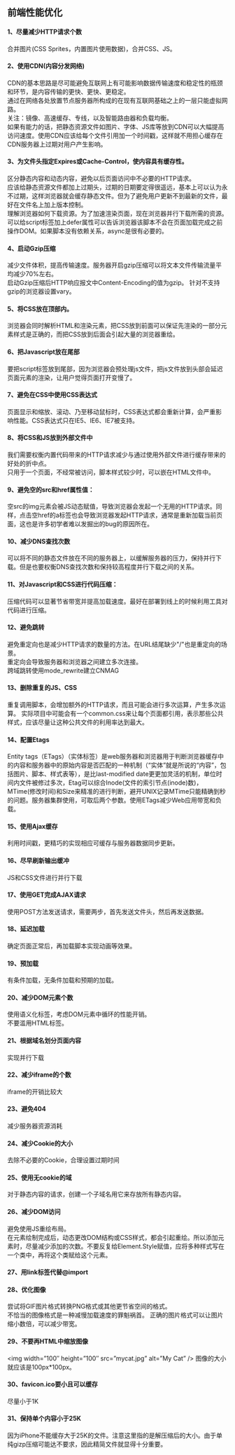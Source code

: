 ## 前端性能优化

#### 1、尽量减少HTTP请求个数
合并图片(CSS Sprites，内置图片使用数据)，合并CSS、JS。
#### 2、使用CDN(内容分发网络)
CDN的基本思路是尽可能避免互联网上有可能影响数据传输速度和稳定性的瓶颈和环节，是内容传输的更快、更快、更稳定。  
通过在网络各处放置节点服务器所构成的在现有互联网基础之上的一层只能虚拟网路。  
 关注：镜像、高速缓存、专线，以及智能路由器和负载均衡。  
如果有能力的话，把静态资源文件如图片、字体、JS库等放到CDN可以大幅提高访问速度。使用CDN应该给每个文件引用加一个时间戳，这样就不用担心缓存在CDN服务器上过期对用户产生影响。
#### 3、为文件头指定Expires或Cache-Control，使内容具有缓存性。
区分静态内容和动态内容，避免以后页面访问中不必要的HTTP请求。  
应该给静态资源文件都加上过期头，过期的日期要定得很遥远，基本上可以认为永不过期，这样浏览器就会缓存静态文件。但为了避免用户更新不到最新的文件，最好在文件名上加上版本控制。  
理解浏览器如何下载资源。为了加速渲染页面，现在浏览器并行下载所需的资源。可以给script标签加上defer属性可以告诉浏览器该脚本不会在页面加载完成之前操作DOM。如果脚本没有依赖关系，async是很有必要的。
#### 4、启动Gzip压缩  
减少文件体积，提高传输速度。服务器开启gzip压缩可以将文本文件传输流量平均减少70%左右。  
启动Gzip压缩后HTTP响应报文中Content-Encoding的值为gzip。
针对不支持gzip的浏览器设置vary。
#### 5、将CSS放在顶部<head>内。
浏览器会同时解析HTML和渲染元素，把CSS放到前面可以保证先渲染的一部分元素样式是正确的，而把CSS放到后面会引起大量的浏览器重绘。
#### 6、把Javascript放在<body>尾部
要把script标签放到尾部，因为浏览器会预处理js文件，把js文件放到头部会延迟页面元素的渲染，让用户觉得页面打开变慢了。
#### 7、避免在CSS中使用CSS表达式
页面显示和缩放、滚动、乃至移动鼠标时，CSS表达式都会重新计算，会严重影响性能。CSS表达式只在IE5、IE6、IE7被支持。
#### 8、将CSS和JS放到外部文件中
我们需要权衡内置代码带来的HTTP请求减少与通过使用外部文件进行缓存带来的好处的折中点。  
只用于一个页面，不经常被访问，脚本样式较少时，可以嵌在HTML文件中。
#### 9、避免空的src和href属性值：
空src的img元素会被JS动态赋值，导致浏览器会发起一个无用的HTTP请求。同样，点击空href的a标签也会导致浏览器发起HTTP请求，通常是重新加载当前页面，这也是许多初学者难以发掘出的bug的原因所在。
#### 10、减少DNS查找次数
可以将不同的静态文件放在不同的服务器上，以缓解服务器的压力，保持并行下载。但是也要权衡DNS查找次数和保持较高程度并行下载之间的关系。
#### 11、对Javascript和CSS进行代码压缩：
压缩代码可以显著节省带宽并提高加载速度。最好在部署到线上的时候利用工具对代码进行压缩。
#### 12、避免跳转
避免重定向也是减少HTTP请求的数量的方法。在URL结尾缺少"/"也是重定向的场景。  
重定向会导致服务器和浏览器之间建立多次连接。  
跨域跳转使用mode_rewrite建立CNMAG
#### 13、删除重复的JS、CSS
重复调用脚本，会增加额外的HTTP请求，而且可能会进行多次运算，产生多次运算。
实际项目中可能会有一个common.css来让每个页面都引用，表示那些公共样式，应该尽量让这种公共文件的利用率达到最大。
#### 14、配置Etags
Entity tags（ETags）（实体标签）是web服务器和浏览器用于判断浏览器缓存中的内容和服务器中的原始内容是否匹配的一种机制（“实体”就是所说的“内容”，包括图片、脚本、样式表等），是比last-modified date更更加灵活的机制，单位时间内文件被修过多次，Etag可以综合Inode(文件的索引节点(inode)数)，MTime(修改时间)和Size来精准的进行判断，避开UNIX记录MTime只能精确到秒的问题。服务器集群使用，可取后两个参数。使用ETags减少Web应用带宽和负载。
#### 15、使用Ajax缓存
利用时间戳，更精巧的实现相应可缓存与服务器数据同步更新。
#### 16、尽早刷新输出缓冲
JS和CSS文件进行并行下载
#### 17、使用GET完成AJAX请求
使用POST方法发送请求，需要两步，首先发送文件头，然后再发送数据。
#### 18、延迟加载
确定页面正常后，再加载脚本实现动画等效果。
#### 19、预加载
有条件加载，无条件加载和预期的加载。
#### 20、减少DOM元素个数
使用语义化标签，考虑DOM元素中循环的性能开销。  
不要滥用HTML标签。
#### 21、根据域名划分页面内容
实现并行下载
#### 22、减少iframe的个数
iframe的开销比较大
#### 23、避免404
减少服务器资源消耗
#### 24、减少Cookie的大小
去除不必要的Cookie，合理设置过期时间
#### 25、使用无cookie的域
对于静态内容的请求，创建一个子域名用它来存放所有静态内容。
#### 26、减少DOM访问
避免使用JS重绘布局。  
在元素绘制完成后，动态更改DOM结构或CSS样式，都会引起重绘。所以添加元素时，尽量减少添加的次数。不要反复给Element.Style赋值，应将多种样式写在一个类中，再将这个类赋给这个元素。
#### 27、用link标签代替@import
#### 28、优化图像
尝试将GIF图片格式转换PNG格式或其他更节省空间的格式。  
不恰当的图像格式是一种减慢加载速度的罪魁祸首。  正确的图片格式可以让图片缩小数倍，可以减少带宽。
#### 29、不要再HTML中缩放图像
<img width=”100″ height=”100″ src=”mycat.jpg” alt=”My Cat” />
图像的大小就应该是100px*100px。
#### 30、favicon.ico要小且可以缓存
尽量小于1K
#### 31、保持单个内容小于25K
因为iPhone不能缓存大于25K的文件。注意这里指的是解压缩后的大小。由于单纯gizp压缩可能达不要求，因此精简文件就显得十分重要。
